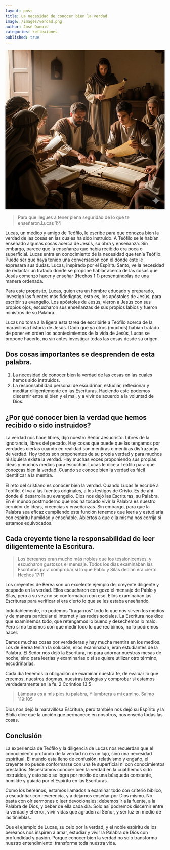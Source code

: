 ```yaml
---
layout: post
title: La necesidad de conocer bien la verdad
image: /images/verdad.png
author: José Danois
categories: reflexiones
published: true
---
```

![verdad](/images/verdad.png)

>Para que llegues a tener plena seguridad de lo que te enseñaron.Lucas 1:4

Lucas, un médico y amigo de Teófilo, le escribe para que conozca bien la verdad de las cosas en las cuales ha sido instruido. A Teófilo se le habían enseñado algunas cosas acerca de Jesús, su obra y enseñanza. Sin embargo, parece que la enseñanza que había recibido era poca o superficial. Lucas entra en conocimiento de la necesidad que tenía Teófilo. Puede ser que haya tenido una conversación con el dónde este le expresara sus dudas. Lucas, inspirado por el Espíritu Santo, ve la necesidad de redactar un tratado donde se propone hablar acerca de las cosas que Jesús comenzó hacer y enseñar (Hechos 1:1) presentándolas de una manera ordenada.

Para este propósito, Lucas, quien era un hombre educado y preparado, investigó las fuentes más fidedignas, esto es, los apóstoles de Jesús, para escribir su evangelio. Los apóstoles de Jesús, vieron a Jesús con sus propios ojos, escucharon sus enseñanzas de sus propios labios y fueron ministros de su Palabra.

Lucas no toma a la ligera esta tarea de escribirle a Teófilo acerca de la maravillosa historia de Jesús. Dado que ya otros (muchos) habían tratado de poner en orden los acontecimientos de la vida de Jesús, Lucas se propone hacerlo, no sin antes investigar todas las cosas desde su origen.

## Dos cosas importantes se desprenden de esta palabra.

1.  La necesidad de conocer bien la verdad de las cosas en las cuales hemos sido instruidos.
2.  La responsabilidad personal de escudriñar, estudiar, reflexionar y meditar diligentemente en las Escrituras. Haciendo esto podemos discernir entre el bien y el mal, y a vivir de acuerdo a la voluntad de Dios.

## ¿Por qué conocer bien la verdad que hemos recibido o sido instruidos?

La verdad nos hace libres, dijo nuestro Señor Jesucristo. Libres de la ignorancia, libres del pecado. Hay cosas que puede que las tengamos por verdades ciertas cuando en realidad son mentiras o mentiras disfrazadas de verdad. Hoy todos son proponentes de su propia verdad y para muchos ni siquiera existe la verdad. Hay muchas voces proponiendo sus propias ideas y muchos medios para escuchar. Lucas le dice a Teófilo para que conozcas bien la verdad. Cuando se conoce bien la verdad es fácil identificar a la mentira.

El reto del cristiano es conocer bien la verdad. Cuando Lucas le escribe a Teófilo, él va a las fuentes originales, a los testigos de Cristo. Es de ahí donde él desarrolla su evangelio. Dios nos dejó las Escrituras, su Palabra. En él mundo postmoderno que nos ha tocado vivir la Palabra es nuestro cernidor de ideas, creencias y enseñanzas. Sin embargo, para que la Palabra sea eficaz cumpliendo esta función tenemos que leerla y estudiarla con espíritu humildad y enseñable. Abiertos a que ella misma nos corrija si estamos equivocados.

## Cada creyente tiene la responsabilidad de leer diligentemente la Escritura.

> Los bereanos eran mucho más nobles que los tesalonicenses, y escucharon gustosos el mensaje. Todos los días examinaban las Escrituras para comprobar si lo que Pablo y Silas decían era cierto. Hechos 17:11

Los creyentes de Berea son un excelente ejemplo del creyente diligente y ocupado en la verdad. Ellos escucharon con gozo el mensaje de Pablo y Silas, pero a su vez no se conformaban con eso. Ellos examinaban las Escrituras para verificar si era cierto lo que se les estaba enseñando.

Indudablemente, no podemos “tragarnos” todo lo que nos sirven los medios y de manera particular el internet y las redes sociales. La Escritura nos dice que examinemos todo, que retengamos lo bueno y desechemos lo malo. Pero si no tenemos con que medir todo lo que recibimos, no lo podremos hacer.

Damos muchas cosas por verdaderas y hay mucha mentira en los medios. Los de Berea tenían la solución, ellos examinaban, eran estudiantes de la Palabra. El Señor nos dejó la Escritura, no para adornar nuestras mesas de noche, sino para leerlas y examinarlas o si se quiere utilizar otro término, escudriñarlas.

Cada día tenemos la obligación de examinar nuestra fe, de evaluar lo que creemos, nuestros dogmas, nuestras teologías y comprobar si estamos verdaderamente en la fe. 2 Corintios 13:5

> Lámpara es a mis pies tu palabra, Y lumbrera a mi camino. Salmo 119:105

Dios nos dejó la maravillosa Escritura, pero también nos dejó su Espíritu y la Biblia dice que la unción que permanece en nosotros, nos enseña todas las cosas.

## Conclusión

La experiencia de Teófilo y la diligencia de Lucas nos recuerdan que el conocimiento profundo de la verdad no es un lujo, sino una necesidad espiritual. El mundo esta lleno de confusión, relativismo y engaño, el creyente no puede conformarse con una fe superficial ni con conocimientos prestados. Necesitamos conocer bien la verdad en la cual hemos sido instruidos, y esto solo se logra por medio de una búsqueda constante, humilde y guiada por el Espíritu en las Escrituras.

Como los bereanos, estamos llamados a examinar todo con criterio bíblico, a escudriñar con reverencia, y a dejarnos enseñar por Dios mismo. No basta con oír sermones o leer devocionales; debemos ir a la fuente, a la Palabra de Dios, y beber de ella cada día. Solo así podremos discernir entre la verdad y el error, vivir vidas que agraden al Señor, y ser luz en medio de las tinieblas.

Que el ejemplo de Lucas, su celo por la verdad, y el noble espíritu de los bereanos nos inspiren a amar, estudiar y vivir la Palabra de Dios con profundidad y pasión. Porque conocer bien la verdad no solo transforma nuestro entendimiento: transforma toda nuestra vida.
